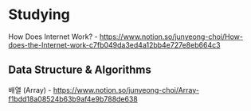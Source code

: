 # Studying

How Does Internet Work? - https://www.notion.so/junyeong-choi/How-does-the-Internet-work-c7fb049da3ed4a12bb4e727e8eb664c3


## Data Structure & Algorithms
배열 (Array) - https://www.notion.so/junyeong-choi/Array-f1bdd18a08524b63b9af4e9b788de638

